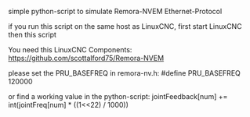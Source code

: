 simple python-script to simulate Remora-NVEM Ethernet-Protocol 


if you run this script on the same host as LinuxCNC, first start LinuxCNC then this script


You need this LinuxCNC Components:
 https://github.com/scottalford75/Remora-NVEM

please set the PRU_BASEFREQ in remora-nv.h:
 #define PRU_BASEFREQ		120000
 
or find a working value in the python-script:
 jointFeedback[num] += int(jointFreq[num] * ((1<<22) / 1000))



